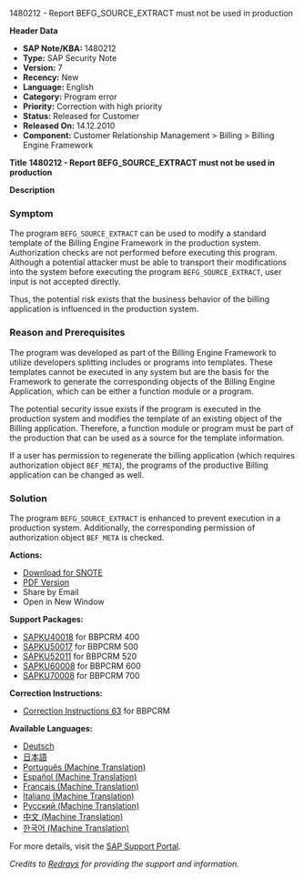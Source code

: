 1480212 - Report BEFG_SOURCE_EXTRACT must not be used in production

**Header Data**
- **SAP Note/KBA:** 1480212
- **Type:** SAP Security Note
- **Version:** 7
- **Recency:** New
- **Language:** English
- **Category:** Program error
- **Priority:** Correction with high priority
- **Status:** Released for Customer
- **Released On:** 14.12.2010
- **Component:** Customer Relationship Management > Billing > Billing Engine Framework

**Title**
**1480212 - Report BEFG_SOURCE_EXTRACT must not be used in production**

**Description**

### Symptom
The program `BEFG_SOURCE_EXTRACT` can be used to modify a standard template of the Billing Engine Framework in the production system. Authorization checks are not performed before executing this program. Although a potential attacker must be able to transport their modifications into the system before executing the program `BEFG_SOURCE_EXTRACT`, user input is not accepted directly.

Thus, the potential risk exists that the business behavior of the billing application is influenced in the production system.

### Reason and Prerequisites
The program was developed as part of the Billing Engine Framework to utilize developers splitting includes or programs into templates. These templates cannot be executed in any system but are the basis for the Framework to generate the corresponding objects of the Billing Engine Application, which can be either a function module or a program.

The potential security issue exists if the program is executed in the production system and modifies the template of an existing object of the Billing application. Therefore, a function module or program must be part of the production that can be used as a source for the template information.

If a user has permission to regenerate the billing application (which requires authorization object `BEF_META`), the programs of the productive Billing application can be changed as well.

### Solution
The program `BEFG_SOURCE_EXTRACT` is enhanced to prevent execution in a production system. Additionally, the corresponding permission of authorization object `BEF_META` is checked.

**Actions:**
- [Download for SNOTE](https://notesdownloads.sap.com/note/0040000008757642017)
- [PDF Version](https://me.sap.com/sap/support/sfm/notes/print/0001480212?language=en-US&token=BCEB93BF7A8683D25D09CA2780370F96)
- Share by Email
- Open in New Window

**Support Packages:**
- [SAPKU40018](https://me.sap.com/supportpackage/SAPKU40018) for BBPCRM 400
- [SAPKU50017](https://me.sap.com/supportpackage/SAPKU50017) for BBPCRM 500
- [SAPKU52011](https://me.sap.com/supportpackage/SAPKU52011) for BBPCRM 520
- [SAPKU60008](https://me.sap.com/supportpackage/SAPKU60008) for BBPCRM 600
- [SAPKU70008](https://me.sap.com/supportpackage/SAPKU70008) for BBPCRM 700

**Correction Instructions:**
- [Correction Instructions 63](https://me.sap.com/corrins/0001480212/63) for BBPCRM

**Available Languages:**
- [Deutsch](https://me.sap.com/notes/0001480212/D)
- [日本語](https://me.sap.com/notes/0001480212/J)
- [Português (Machine Translation)](https://me.sap.com/notes/0001480212/P)
- [Español (Machine Translation)](https://me.sap.com/notes/0001480212/S)
- [Français (Machine Translation)](https://me.sap.com/notes/0001480212/F)
- [Italiano (Machine Translation)](https://me.sap.com/notes/0001480212/I)
- [Русский (Machine Translation)](https://me.sap.com/notes/0001480212/R)
- [中文 (Machine Translation)](https://me.sap.com/notes/0001480212/1)
- [한국어 (Machine Translation)](https://me.sap.com/notes/0001480212/3)

For more details, visit the [SAP Support Portal](https://me.sap.com/).

*Credits to [Redrays](https://redrays.io) for providing the support and information.*